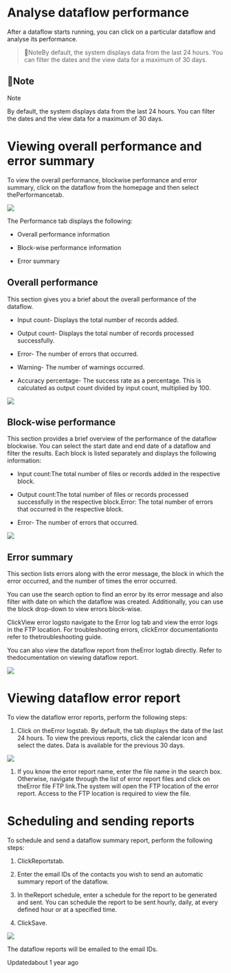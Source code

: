 # Analyse dataflow performance

After a dataflow starts running, you can click on a particular dataflow and analyse its performance.

> 📘NoteBy default, the system displays data from the last 24 hours. You can filter the dates and the view data for a maximum of 30 days.

## 📘Note

Note

By default, the system displays data from the last 24 hours. You can filter the dates and the view data for a maximum of 30 days.

# Viewing overall performance and error summary

To view the overall performance, blockwise performance and error summary, click on the dataflow from the homepage and then select thePerformancetab.

![](https://files.readme.io/3bc6a18-Analyse_error.png)

The Performance tab displays the following:

- Overall performance information

- Block-wise performance information

- Error summary

## Overall performance

This section gives you a brief about the overall performance of the dataflow.

- Input count- Displays the total number of records added.

- Output count- Displays the total number of records processed successfully.

- Error- The number of errors that occurred.

- Warning- The number of warnings occurred.

- Accuracy percentage- The success rate as a percentage. This is calculated as output count divided by input count, multiplied by 100.

![](https://files.readme.io/8e4ed6f-Overall_performance.png)

## Block-wise performance

This section provides a brief overview of the performance of the dataflow blockwise. You can select the start date and end date of a dataflow and filter the results.  Each block is listed separately and displays the following information:

- Input count:The total number of files or records added in the respective block.

- Output count:The total number of files or records processed successfully in the respective block.Error: The total number of errors that occurred in the respective block.

- Error- The number of errors that occurred.

![](https://files.readme.io/c85f412-Blockwise_summary.png)

## Error summary

This section lists errors along with the error message, the block in which the error occurred, and the number of times the error occurred.

You can use the search option to find an error by its error message and also filter with date on which the dataflow was created. Additionally, you can use the block drop-down to view errors block-wise.

ClickView error logsto navigate to the Error log tab and view the error logs in the FTP location. For troubleshooting errors, clickError documentationto refer to thetroubleshooting guide.

You can also view the dataflow report from theError logtab directly. Refer to thedocumentation on viewing dataflow report.

![](https://files.readme.io/e1a8da3-Error_summary.png)

# Viewing dataflow error report

To view the dataflow error reports, perform the following steps:

1. Click on theError logstab. By default, the tab displays the data of the last 24 hours. To view the previous reports, click the calendar icon and select the dates. Data is available for the previous 30 days.

![](https://files.readme.io/f2df261-Error_tab.png)

1. If you know the error report name, enter the file name in the search box. Otherwise, navigate through the list of error report files and click on theError file FTP link.The system will open the FTP location of the error report. Access to the FTP location is required to view the file.

# Scheduling and sending reports

To schedule and send a dataflow summary report, perform the following steps:

1. ClickReportstab.

2. Enter the email IDs of the contacts you wish to send an automatic summary report of the dataflow.

3. In theReport schedule, enter a schedule for the report to be generated and sent. You can schedule the report to be sent hourly, daily, at every defined hour or at a specified time.

4. ClickSave.

![](https://files.readme.io/a0d3896-Report.png)

The dataflow reports will be emailed to the email IDs.

Updatedabout 1 year ago